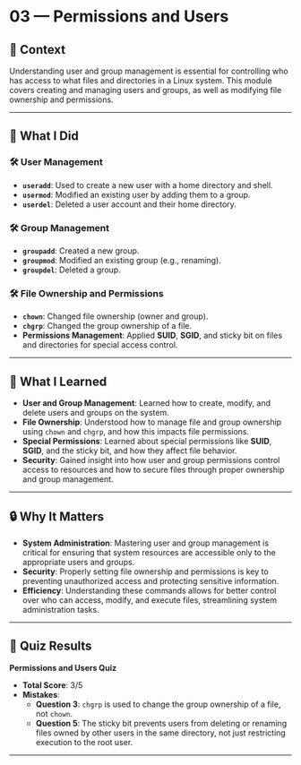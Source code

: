 # 03 — Permissions and Users

## 🧩 Context  
Understanding user and group management is essential for controlling who has access to what files and directories in a Linux system. This module covers creating and managing users and groups, as well as modifying file ownership and permissions.

---

## 🔧 What I Did

### 🛠️ User Management
- **`useradd`**: Used to create a new user with a home directory and shell.
- **`usermod`**: Modified an existing user by adding them to a group.
- **`userdel`**: Deleted a user account and their home directory.

### 🛠️ Group Management
- **`groupadd`**: Created a new group.
- **`groupmod`**: Modified an existing group (e.g., renaming).
- **`groupdel`**: Deleted a group.

### 🛠️ File Ownership and Permissions
- **`chown`**: Changed file ownership (owner and group).
- **`chgrp`**: Changed the group ownership of a file.
- **Permissions Management**: Applied **SUID**, **SGID**, and sticky bit on files and directories for special access control.

---

## 🧠 What I Learned
- **User and Group Management**: Learned how to create, modify, and delete users and groups on the system. 
- **File Ownership**: Understood how to manage file and group ownership using `chown` and `chgrp`, and how this impacts file permissions.
- **Special Permissions**: Learned about special permissions like **SUID**, **SGID**, and the sticky bit, and how they affect file behavior.
- **Security**: Gained insight into how user and group permissions control access to resources and how to secure files through proper ownership and group management.

---

## 🔒 Why It Matters
- **System Administration**: Mastering user and group management is critical for ensuring that system resources are accessible only to the appropriate users and groups.
- **Security**: Properly setting file ownership and permissions is key to preventing unauthorized access and protecting sensitive information.
- **Efficiency**: Understanding these commands allows for better control over who can access, modify, and execute files, streamlining system administration tasks.

---

## 🔑 Quiz Results

**Permissions and Users Quiz**  
- **Total Score**: 3/5  
- **Mistakes**:  
  - **Question 3**: `chgrp` is used to change the group ownership of a file, not `chown`.
  - **Question 5**: The sticky bit prevents users from deleting or renaming files owned by other users in the same directory, not just restricting execution to the root user.

---

